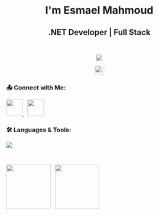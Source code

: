 <h1 align="center">I'm Esmael Mahmoud</h1>

<h2 align="center"> .NET Developer | Full Stack</h2>
<br>

  <p align="center">
    <a href="https://www.google.com.eg/search?q=ebrahim+shaban+mosa"> <!-- Google Me -->
      <img src="https://readme-typing-svg.herokuapp.com/?lines=Visit%20my%20LinkedIn%20Profile;I%20Post%20Insightful%20Content;Follow%20to%20get%20New%20Updates&font=Bold%20Code&center=true&color=30D050&pause=2000"> <!-- Text -->
    </a>
  </p>

  <p align="center">
      <img src="https://komarev.com/ghpvc/?username=EbrahimShabann&style=flat&color=4010B0" height="25"/> <!-- Profile Views -->
  </p>

<h3 align="left">📤 Connect with Me:</h3>
  <p align="left">
    <a href="www.linkedin.com/in/esmael-mahmoud-959480230"> <!-- LinkedIn Profile -->
      <img src="https://raw.githubusercontent.com/rahuldkjain/github-profile-readme-generator/master/src/images/icons/Social/linked-in-alt.svg" height="45"/>
    </a>&nbsp;
    <a href="https://wa.me/201014460254"> <!-- WhatsApp  -->
      <img src="https://marketplace.canva.com/Vmp9Y/MAEvzQVmp9Y/1/tl/canva-whatsapp-status-icon-MAEvzQVmp9Y.png" height="45"/>
    </a>
  </p>

<h3 align="left">🛠️ Languages & Tools:</h3>
  <p align="left">
    <img src="https://go-skill-icons.vercel.app/api/icons?i=cs,dotnet,postman,swagger,sqlserver,git,html,css,js"/>
  </p>


  <br>

  <p align="left">
    <img src="https://github-readme-stats.vercel.app/api/top-langs?username=EbrahimShabann&layout=compact&langs_count=6&theme=highcontrast" height="120"/> &nbsp; <!-- Most Used Languages -->
    <img src="https://streak-stats.demolab.com/?user=EbrahimShabann&theme=highcontrast" height="120"/> <!-- GitHub Streak -->
  </p>


